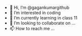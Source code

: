 - 👋 Hi, I’m @gagankumargithub
- 👀 I’m interested in coding
- 🌱 I’m currently learning in class 11
- 💞️ I’m looking to collaborate on ...
- 📫 How to reach me ...

<!---
gagankumargithub/gagankumargithub is a ✨ special ✨ repository because its `README.md` (this file) appears on your GitHub profile.
You can click the Preview link to take a look at your changes.
--->
